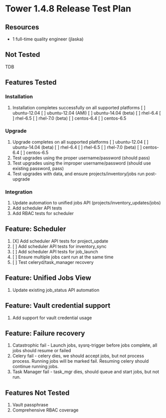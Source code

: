 # Tower 1.4.8 Release Test Plan

## Resources
* 1 full-time quality engineer (jlaska)

## Not Tested
TDB

## Features Tested

### Installation
1. Installation completes successfully on all supported platforms
    [ ] ubuntu-12.04
    [ ] ubuntu-12.04 (AMI)
    [ ] ubuntu-14.04 (beta)
    [ ] rhel-6.4
    [ ] rhel-6.5
    [ ] rhel-7.0 (beta)
    [ ] centos-6.4
    [ ] centos-6.5

### Upgrade
1. Upgrade completes on all supported platforms
    [ ] ubuntu-12.04
    [ ] ubuntu-14.04 (beta)
    [ ] rhel-6.4
    [ ] rhel-6.5
    [ ] rhel-7.0 (beta)
    [ ] centos-6.4
    [ ] centos-6.5
2. Test upgrades using the proper username/password (should pass)
3. Test upgrades using the improper username/password (should use existing password, pass)
4. Test upgrades with data, and ensure projects/inventory/jobs run post-upgrade

### Integration
1. Update automation to unified jobs API (projects/inventory_updates/jobs)
2. Add scheduler API tests
3. Add RBAC tests for scheduler

## Feature: Scheduler
1. [X] Add scheduler API tests for project_update
2. [ ] Add scheduler API tests for inventory_sync
3. [ ] Add scheduler API tests for job_launch
4. [ ] Ensure multiple jobs cant run at the same time
4. [ ] Test celeryd/task_manager recovery

## Feature: Unified Jobs View
1. Update existing job_status API automation

## Feature: Vault credential support
1. Add support for vault credential usage

## Feature: Failure recovery
1. Catastrophic fail - Launch jobs, sysrq-trigger before jobs complete, all jobs should resume or failed
2. Celery fail - celery dies, we should accept jobs, but not process process.  Running jobs will be marked fail.  Resuming celery should continue running jobs.
3. Task Manager fail - task_mgr dies, should queue and start jobs, but not run.

## Features Not Tested
1. Vault passphrase
1. Comprehensive RBAC coverage
